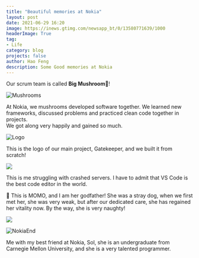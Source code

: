 ```yaml
---
title: "Beautiful memories at Nokia"
layout: post
date: 2021-06-29 16:20
image: https://inews.gtimg.com/newsapp_bt/0/13580771639/1000
headerImage: True
tag:
- Life
category: blog
projects: false
author: Hao Feng
description: Some Good memories at Nokia
---
```


Our scrum team is called **Big Mushroom**&#127812;!  

![Mushrooms]({{site.url}}/assets/images/nokia/mushrooms.jpg)

At Nokia, we mushrooms developed software together. We learned new frameworks, discussed problems and practiced clean code together in projects.  
We got along very happily and gained so much.

![Logo]({{site.url}}/assets/images/logoV13.jpg)

This is the logo of our main project, Gatekeeper, and we built it from scratch!

<div class="side-by-side">
    <div class="toleft">
        <img class="image" src="{{site.url}}/assets/images/nokia/me.jpg">
    </div>
    <div class="toright">
        <p>This is me struggling with crashed servers. I have to admit that VS Code is the best code editor in the world.</p>
    </div>
</div>

<div class="side-by-side">
    <div class="toleft">
        <p>&#128054; This is MOMO, and I am her godfather! She was a stray dog, when we first met her, she was very weak, but after our dedicated care, she has regained her vitality now. By the way, she is very naughty!</p>
    </div>
    <div class="toright">
        <img class="image" src="{{site.url}}/assets/images/nokia/momo.jpg">
    </div>
</div>

![NokiaEnd]({{site.url}}/assets/images/nokia/nokiaend.jpg)

Me with my best friend at Nokia, Sol, she is an undergraduate from Carnegie Mellon University, and she is a very talented programmer.
